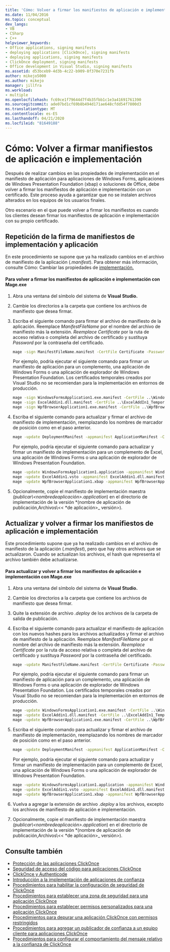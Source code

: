 ```yaml
---
title: 'Cómo: Volver a firmar los manifiestos de aplicación e implementación Microsoft Docs'
ms.date: 11/04/2016
ms.topic: conceptual
dev_langs:
- VB
- CSharp
- C++
helpviewer_keywords:
- Office applications, signing manifests
- deploying applications [ClickOnce], signing manifests
- deploying applications, signing manifests
- ClickOnce deployment, signing manifests
- Office development in Visual Studio, signing manifests
ms.assetid: d53bceb9-4d3b-4c22-b909-8f370e7231fb
author: mikejo5000
ms.author: mikejo
manager: jillfra
ms.workload:
- multiple
ms.openlocfilehash: fc69ce1f79644d7f4b35fbb1c1e3a41691761390
ms.sourcegitcommit: ade07bd1cf69b8b494d171ae648cfdd54f7800d3
ms.translationtype: MT
ms.contentlocale: es-ES
ms.lasthandoff: 04/21/2020
ms.locfileid: "81649188"
---
```

# <a name="how-to-re-sign-application-and-deployment-manifests"></a>Cómo: Volver a firmar manifiestos de aplicación e implementación
Después de realizar cambios en las propiedades de implementación en el manifiesto de aplicación para aplicaciones de Windows Forms, aplicaciones de Windows Presentation Foundation (xbap) o soluciones de Office, debe volver a firmar los manifiestos de aplicación e implementación con un certificado. Este proceso ayuda a garantizar que no se instalen archivos alterados en los equipos de los usuarios finales.

 Otro escenario en el que puede volver a firmar los manifiestos es cuando los clientes desean firmar los manifiestos de aplicación e implementación con su propio certificado.

## <a name="re-sign-the-application-and-deployment-manifests"></a>Repetición de la firma de manifiestos de implementación y aplicación
 En este procedimiento se supone que ya ha realizado cambios en el archivo de manifiesto de la aplicación (*.manifest*). Para obtener más información, consulte Cómo: Cambiar las propiedades de [implementación.](https://msdn.microsoft.com/library/66052a3a-8127-4964-8147-2477ef5d1472)

#### <a name="to-re-sign-the-application-and-deployment-manifests-with-mageexe"></a>Para volver a firmar los manifiestos de aplicación e implementación con Mage.exe

1. Abra una ventana del símbolo del sistema de **Visual Studio.**

2. Cambie los directorios a la carpeta que contiene los archivos de manifiesto que desea firmar.

3. Escriba el siguiente comando para firmar el archivo de manifiesto de la aplicación. Reemplace *ManifestFileName* por el nombre del archivo de manifiesto más la extensión. *Reemplace Certificate* por la ruta de acceso relativa o completa del archivo de certificado y sustituya *Password* por la contraseña del certificado.

    ```cmd
    mage -sign ManifestFileName.manifest -CertFile Certificate -Password Password
    ```

     Por ejemplo, podría ejecutar el siguiente comando para firmar un manifiesto de aplicación para un complemento, una aplicación de Windows Forms o una aplicación de explorador de Windows Presentation Foundation. Los certificados temporales creados por Visual Studio no se recomiendan para la implementación en entornos de producción.

    ```cmd
    mage -sign WindowsFormsApplication1.exe.manifest -CertFile ..\WindowsFormsApplication1_TemporaryKey.pfx
    mage -sign ExcelAddin1.dll.manifest -CertFile ..\ExcelAddIn1_TemporaryKey.pfx
    mage -sign WpfBrowserApplication1.exe.manifest -CertFile ..\WpfBrowserApplication1_TemporaryKey.pfx
    ```

4. Escriba el siguiente comando para actualizar y firmar el archivo de manifiesto de implementación, reemplazando los nombres de marcador de posición como en el paso anterior.

    ```cmd
    mage -update DeploymentManifest -appmanifest ApplicationManifest -CertFile Certificate -Password Password
    ```

     Por ejemplo, podría ejecutar el siguiente comando para actualizar y firmar un manifiesto de implementación para un complemento de Excel, una aplicación de Windows Forms o una aplicación de explorador de Windows Presentation Foundation.

    ```cmd
    mage -update WindowsFormsApplication1.application -appmanifest WindowsFormsApplication1.exe.manifest -CertFile ..\WindowsFormsApplication1_TemporaryKey.pfx
    mage -update ExcelAddin1.vsto -appmanifest ExcelAddin1.dll.manifest -CertFile ..\ExcelAddIn1_TemporaryKey.pfx
    mage -update WpfBrowserApplication1.xbap -appmanifest WpfBrowserApplication1.exe.manifest -CertFile ..\WpfBrowserApplication1_TemporaryKey.pfx
    ```

5. Opcionalmente, copie el manifiesto de implementación maestra *(publicar\\\<nombredeaplicación>.application*) en el directorio de implementación de la versión *(nombre de aplicación de publicación,Archivos\\\<\< *de aplicación>_ versión>).

## <a name="update-and-re-sign-the-application-and-deployment-manifests"></a>Actualizar y volver a firmar los manifiestos de aplicación e implementación
 Este procedimiento supone que ya ha realizado cambios en el archivo de manifiesto de la aplicación (*.manifest*), pero que hay otros archivos que se actualizaron. Cuando se actualizan los archivos, el hash que representa el archivo también debe actualizarse.

#### <a name="to-update-and-re-sign-the-application-and-deployment-manifests-with-mageexe"></a>Para actualizar y volver a firmar los manifiestos de aplicación e implementación con Mage.exe

1. Abra una ventana del símbolo del sistema de **Visual Studio.**

2. Cambie los directorios a la carpeta que contiene los archivos de manifiesto que desea firmar.

3. Quite la extensión de archivo *.deploy* de los archivos de la carpeta de salida de publicación.

4. Escriba el siguiente comando para actualizar el manifiesto de aplicación con los nuevos hashes para los archivos actualizados y firmar el archivo de manifiesto de la aplicación. Reemplace *ManifestFileName* por el nombre del archivo de manifiesto más la extensión. *Reemplace Certificate* por la ruta de acceso relativa o completa del archivo de certificado y sustituya *Password* por la contraseña del certificado.

    ```cmd
    mage -update ManifestFileName.manifest -CertFile Certificate -Password Password
    ```

     Por ejemplo, podría ejecutar el siguiente comando para firmar un manifiesto de aplicación para un complemento, una aplicación de Windows Forms o una aplicación de explorador de Windows Presentation Foundation. Los certificados temporales creados por Visual Studio no se recomiendan para la implementación en entornos de producción.

    ```cmd
    mage -update WindowsFormsApplication1.exe.manifest -CertFile ..\WindowsFormsApplication1_TemporaryKey.pfx
    mage -update ExcelAddin1.dll.manifest -CertFile ..\ExcelAddIn1_TemporaryKey.pfx
    mage -update WpfBrowserApplication1.exe.manifest -CertFile ..\WpfBrowserApplication1_TemporaryKey.pfx
    ```

5. Escriba el siguiente comando para actualizar y firmar el archivo de manifiesto de implementación, reemplazando los nombres de marcador de posición como en el paso anterior.

    ```cmd
    mage -update DeploymentManifest -appmanifest ApplicationManifest -CertFile Certificate -Password Password
    ```

     Por ejemplo, podría ejecutar el siguiente comando para actualizar y firmar un manifiesto de implementación para un complemento de Excel, una aplicación de Windows Forms o una aplicación de explorador de Windows Presentation Foundation.

    ```cmd
    mage -update WindowsFormsApplication1.application -appmanifest WindowsFormsApplication1.exe.manifest -CertFile ..\WindowsFormsApplication1_TemporaryKey.pfx
    mage -update ExcelAddin1.vsto -appmanifest ExcelAddin1.dll.manifest -CertFile ..\ExcelAddIn1_TemporaryKey.pfx
    mage -update WpfBrowserApplication1.xbap -appmanifest WpfBrowserApplication1.exe.manifest -CertFile ..\WpfBrowserApplication1_TemporaryKey.pfx
    ```

6. Vuelva a agregar la extensión de archivo *.deploy* a los archivos, excepto los archivos de manifiesto de aplicación e implementación.

7. Opcionalmente, copie el manifiesto de implementación maestra *(publicar\\\<nombredeaplicación>.application*) en el directorio de implementación de la versión *(nombre de aplicación de publicación,Archivos\\\<\< *de aplicación>_ versión>).

## <a name="see-also"></a>Consulte también
- [Protección de las aplicaciones ClickOnce](../deployment/securing-clickonce-applications.md)
- [Seguridad de acceso del código para aplicaciones ClickOnce](../deployment/code-access-security-for-clickonce-applications.md)
- [ClickOnce y Authenticode](../deployment/clickonce-and-authenticode.md)
- [Introducción a la implementación de aplicaciones de confianza](../deployment/trusted-application-deployment-overview.md)
- [Procedimientos para habilitar la configuración de seguridad de ClickOnce](../deployment/how-to-enable-clickonce-security-settings.md)
- [Procedimientos para establecer una zona de seguridad para una aplicación ClickOnce](../deployment/how-to-set-a-security-zone-for-a-clickonce-application.md)
- [Procedimientos para establecer permisos personalizados para una aplicación ClickOnce](../deployment/how-to-set-custom-permissions-for-a-clickonce-application.md)
- [Procedimientos para depurar una aplicación ClickOnce con permisos restringidos](securing-clickonce-applications.md)
- [Procedimientos para agregar un publicador de confianza a un equipo cliente para aplicaciones ClickOnce](../deployment/how-to-add-a-trusted-publisher-to-a-client-computer-for-clickonce-applications.md)
- [Procedimientos para configurar el comportamiento del mensaje relativo a la confianza de ClickOnce](../deployment/how-to-configure-the-clickonce-trust-prompt-behavior.md)